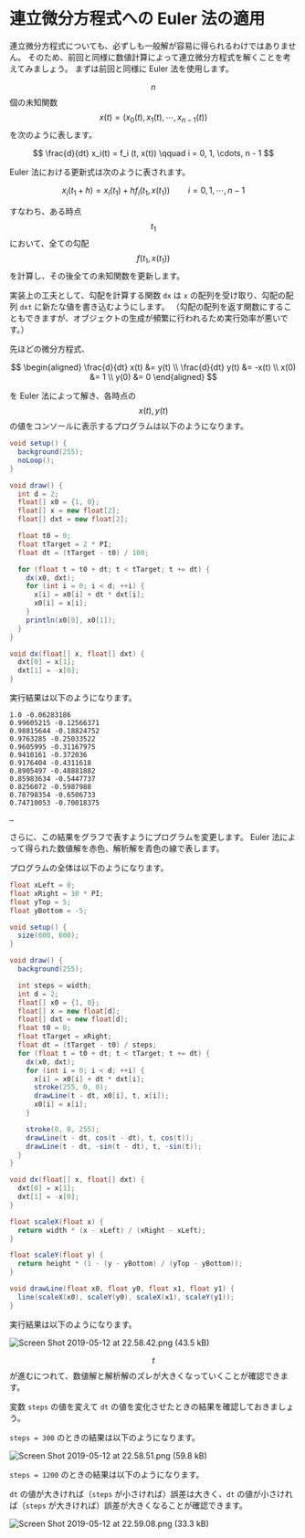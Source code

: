 # 連立微分方程式への Euler 法の適用

連立微分方程式についても、必ずしも一般解が容易に得られるわけではありません。
そのため、前回と同様に数値計算によって連立微分方程式を解くことを考えてみましょう。
まずは前回と同様に Euler 法を使用します。

$$n$$ 個の未知関数 $$x(t) = \left( x_0(t), x_1(t), \cdots, x_{n-1}(t) \right)$$ を次のように表します。

$$
\frac{d}{dt} x_i(t) = f_i (t, x(t)) \qquad i = 0, 1, \cdots, n - 1
$$

Euler 法における更新式は次のように表されます。

$$
x_i (t_1 + h) = x_i (t_1) + h f_i (t_1, x(t_1)) \qquad i = 0, 1, \cdots, n - 1
$$

すなわち、ある時点 $$t_1$$ において、全ての勾配 $$f(t_1, x(t_1))$$ を計算し、その後全ての未知関数を更新します。

実装上の工夫として、勾配を計算する関数 `dx` は `x` の配列を受け取り、勾配の配列 `dxt` に新たな値を書き込むようにします。
（勾配の配列を返す関数にすることもできますが、オブジェクトの生成が頻繁に行われるため実行効率が悪いです。）

先ほどの微分方程式、

$$
\begin{aligned}
\frac{d}{dt} x(t) &= y(t) \\
\frac{d}{dt} y(t) &= -x(t) \\
x(0) &= 1 \\
y(0) &= 0
\end{aligned}
$$

を Euler 法によって解き、各時点の $$x(t), y(t)$$ の値をコンソールに表示するプログラムは以下のようになります。

```java
void setup() {
  background(255);
  noLoop();
}

void draw() {
  int d = 2;
  float[] x0 = {1, 0};
  float[] x = new float[2];
  float[] dxt = new float[2];

  float t0 = 0;
  float tTarget = 2 * PI;
  float dt = (tTarget - t0) / 100;

  for (float t = t0 + dt; t < tTarget; t += dt) {
    dx(x0, dxt);
    for (int i = 0; i < d; ++i) {
      x[i] = x0[i] + dt * dxt[i];
      x0[i] = x[i];
    }
    println(x0[0], x0[1]);
  }
}

void dx(float[] x, float[] dxt) {
  dxt[0] = x[1];
  dxt[1] = -x[0];
}
```

実行結果は以下のようになります。

```
1.0 -0.06283186
0.99605215 -0.12566371
0.98815644 -0.18824752
0.9763285 -0.25033522
0.9605995 -0.31167975
0.9410161 -0.372036
0.9176404 -0.4311618
0.8905497 -0.48881882
0.85983634 -0.5447737
0.8256072 -0.5987988
0.78798354 -0.6506733
0.74710053 -0.70018375

…

```

さらに、この結果をグラフで表すようにプログラムを変更します。
Euler 法によって得られた数値解を赤色、解析解を青色の線で表します。

プログラムの全体は以下のようになります。

```java
float xLeft = 0;
float xRight = 10 * PI;
float yTop = 5;
float yBottom = -5;

void setup() {
  size(600, 600);
}

void draw() {
  background(255);

  int steps = width;
  int d = 2;
  float[] x0 = {1, 0};
  float[] x = new float[d];
  float[] dxt = new float[d];
  float t0 = 0;
  float tTarget = xRight;
  float dt = (tTarget - t0) / steps;
  for (float t = t0 + dt; t < tTarget; t += dt) {
    dx(x0, dxt);
    for (int i = 0; i < d; ++i) {
      x[i] = x0[i] + dt * dxt[i];
      stroke(255, 0, 0);
      drawLine(t - dt, x0[i], t, x[i]);
      x0[i] = x[i];
    }

    stroke(0, 0, 255);
    drawLine(t - dt, cos(t - dt), t, cos(t));
    drawLine(t - dt, -sin(t - dt), t, -sin(t));
  }
}

void dx(float[] x, float[] dxt) {
  dxt[0] = x[1];
  dxt[1] = -x[0];
}

float scaleX(float x) {
  return width * (x - xLeft) / (xRight - xLeft);
}

float scaleY(float y) {
  return height * (1 - (y - yBottom) / (yTop - yBottom));
}

void drawLine(float x0, float y0, float x1, float y1) {
  line(scaleX(x0), scaleY(y0), scaleX(x1), scaleY(y1));
}
```

実行結果は以下のようになります。

![Screen Shot 2019-05-12 at 22.58.42.png (43.5 kB)](https://img.esa.io/uploads/production/attachments/8704/2019/05/12/28750/83e4ae43-5e4e-4da6-861c-a8081c3f05c7.png)

$$t$$ が進むにつれて、数値解と解析解のズレが大きくなっていくことが確認できます。

変数 `steps` の値を変えて `dt` の値を変化させたときの結果を確認しておきましょう。

`steps = 300` のときの結果は以下のようになります。

![Screen Shot 2019-05-12 at 22.58.51.png (59.8 kB)](https://img.esa.io/uploads/production/attachments/8704/2019/05/12/28750/2f987d9a-1e15-4753-ab96-47bdc2a8425a.png)

`steps = 1200` のときの結果は以下のようになります。

`dt` の値が大きければ（`steps` が小さければ）誤差は大きく、`dt` の値が小さければ（`steps` が大きければ）誤差が大きくなることが確認できます。

![Screen Shot 2019-05-12 at 22.59.08.png (33.3 kB)](https://img.esa.io/uploads/production/attachments/8704/2019/05/12/28750/abd3f04c-107e-449e-84d0-2d3a7e061d0b.png)
